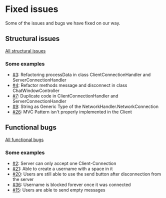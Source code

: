 # Fixed issues

Some of the issues and bugs we have fixed on our way.

## Structural issues

[All structural issues](https://github.zhaw.ch/PM2-IT21aWIN-fame-rayi-wahl/Uebung-hk1-eggerval-funhotho/issues?q=is%3Aissue+is%3Aclosed+label%3A%22structural+problems%22)

### Some examples
- [#3](https://github.zhaw.ch/PM2-IT21aWIN-fame-rayi-wahl/Uebung-hk1-eggerval-funhotho/issues/3): Refactoring processData in class ClientConnectionHandler and ServerConnectionHandler
- [#4](https://github.zhaw.ch/PM2-IT21aWIN-fame-rayi-wahl/Uebung-hk1-eggerval-funhotho/issues/4): Refactor methods message and disconnect in class ChatWindowController
- [#7](https://github.zhaw.ch/PM2-IT21aWIN-fame-rayi-wahl/Uebung-hk1-eggerval-funhotho/issues/7): Duplicate code in ClientConnectionHandler and ServerConnectionHandler
- [#9](https://github.zhaw.ch/PM2-IT21aWIN-fame-rayi-wahl/Uebung-hk1-eggerval-funhotho/issues/9): String as Generic Type of the NetworkHandler.NetworkConnection
- [#26](https://github.zhaw.ch/PM2-IT21aWIN-fame-rayi-wahl/Uebung-hk1-eggerval-funhotho/issues/26): MVC Pattern isn't properly implemented in the Client

## Functional bugs
[All functional bugs](https://github.zhaw.ch/PM2-IT21aWIN-fame-rayi-wahl/Uebung-hk1-eggerval-funhotho/issues?q=is%3Aissue+is%3Aclosed+label%3Abug)

### Some examples
- [#2](https://github.zhaw.ch/PM2-IT21aWIN-fame-rayi-wahl/Uebung-hk1-eggerval-funhotho/issues/2): Server can only accept one Client-Connection
- [#21](https://github.zhaw.ch/PM2-IT21aWIN-fame-rayi-wahl/Uebung-hk1-eggerval-funhotho/issues/21): Able to create a username with a space in it
- [#20](https://github.zhaw.ch/PM2-IT21aWIN-fame-rayi-wahl/Uebung-hk1-eggerval-funhotho/issues/20): Users are still able to use the send button after disconnection from the server
- [#36](https://github.zhaw.ch/PM2-IT21aWIN-fame-rayi-wahl/Uebung-hk1-eggerval-funhotho/issues/36): Username is blocked forever once it was connected
- [#15](https://github.zhaw.ch/PM2-IT21aWIN-fame-rayi-wahl/Uebung-hk1-eggerval-funhotho/issues/15): Users are able to send empty messages
